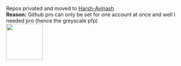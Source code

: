 Repos privated and moved to [Harsh-Avinash](https://github.com/Harsh-Avinash)<br>
**Reason:** Github pro can only be set for one account at once and well I needed pro (hence the greyscale pfp)<br>
<img src="https://i.pinimg.com/originals/e4/0a/1b/e40a1b457d5fa57825e1d2b8a2e583ef.gif" width="100" align = "center">
<!---
Harshu-Avinash/Harshu-Avinash is a ✨ special ✨ repository because its `README.md` (this file) appears on your GitHub profile.
You can click the Preview link to take a look at your changes.
--->
